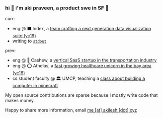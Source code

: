 ### hi 🌊 i'm aki praveen, a product swe in SF 🌉
curr:
* eng @ ⬛ Index, a [team crafting a next generation data visualization suite (yc19)](https://index.app/)
* writing to [`stdout`](https://akilesh.xyz/stdout/)

prev: 
* eng @ 🚚 Cashew, a [vertical SaaS startup in the transportation industry](https://withcashew.com/)
* eng @ ⭕️ Athelas, a [fast growing healthcare unicorn in the bay area (yc16)](https://www.athelas.com/)
* cs student faculty @ 🏛️ UMCP, teaching a [class about building a computer in minecraft](https://www.cs.umd.edu/class/spring2020/cmsc389E/)

My open source contributions are sparse because I mostly write code that makes money.


Happy to share more information, email [me \[at\] akilesh \[dot\] xyz](mailto:me@akilesh.xyz) 
